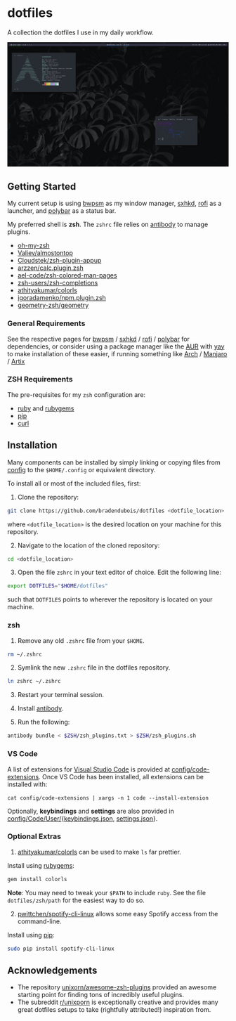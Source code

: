 # dotfiles

A collection the dotfiles I use in my daily workflow.

![](screenshot.png)

## Getting Started

My current setup is using [bwpsm](https://github.com/baskerville/bspwm) as my window manager, [sxhkd](https://github.com/baskerville/sxhkd), [rofi](https://github.com/davatorium/rofi) as a launcher, and [polybar](https://github.com/polybar/polybar) as a status bar.

My preferred shell is **zsh**. The ``zshrc`` file relies on [antibody](https://getantibody.github.io/) to manage plugins.

* [oh-my-zsh](https://github.com/ohmyzsh/ohmyzsh)
* [Valiev/almostontop](https://github.com/Valiev/almostontop)
* [Cloudstek/zsh-plugin-appup](https://github.com/Cloudstek/zsh-plugin-appup)
* [arzzen/calc.plugin.zsh](https://github.com/arzzen/calc.plugin.zsh)
* [ael-code/zsh-colored-man-pages](https://github.com/ael-code/zsh-colored-man-pages)
* [zsh-users/zsh-completions](https://github.com/zsh-users/zsh-completions)
* [athityakumar/colorls](https://github.com/athityakumar/colorls)
* [igoradamenko/npm.plugin.zsh](https://github.com/igoradamenko/npm.plugin.zsh)
* [geometry-zsh/geometry](https://github.com/geometry-zsh/geometry)

### General Requirements

See the respective pages for [bwpsm](https://github.com/baskerville/bspwm) / [sxhkd](https://github.com/baskerville/sxhkd) / [rofi](https://github.com/davatorium/rofi) / [polybar](https://github.com/polybar/polybar) for dependencies, or consider using a package manager like the [AUR](https://aur.archlinux.org/) with [yay](https://github.com/Jguer/yay) to make installation of these easier, if running something like [Arch](https://www.archlinux.org/) / [Manjaro](https://manjaro.org/) / [Artix](https://artixlinux.org/)

### ZSH Requirements

The pre-requisites for my ``zsh`` configuration are:

* [ruby](https://www.ruby-lang.org/en/) and [rubygems](https://rubygems.org/)
* [pip](https://pypi.org/project/pip/)
* [curl](https://curl.haxx.se/)

## Installation

Many components can be installed by simply linking or copying files from [config](config) to the `$HOME/.config` or equivalent directory. 

To install all or most of the included files, first:

1. Clone the repository:
```sh
git clone https://github.com/bradendubois/dotfiles <dotfile_location>
```

where ``<dotfile_location>`` is the desired location on your machine for this repository.

2. Navigate to the location of the cloned repository:
```sh
cd <dotfile_location>
```

3. Open the file ``zshrc`` in your text editor of choice. Edit the following line:
```sh
export DOTFILES="$HOME/dotfiles"
```

such that ``DOTFILES`` points to wherever the repository is located on your machine.

### zsh

1. Remove any old ``.zshrc`` file from your `$HOME`.
```sh
rm ~/.zshrc
```

2. Symlink the new ``.zshrc`` file in the dotfiles repository.
```sh
ln zshrc ~/.zshrc
```

3. Restart your terminal session.

4. Install [antibody](https://getantibody.github.io/).

5. Run the following:
```sh
antibody bundle < $ZSH/zsh_plugins.txt > $ZSH/zsh_plugins.sh
```

### VS Code

A list of extensions for [Visual Studio Code](https://code.visualstudio.com/) is provided at [config/code-extensions](config/code-extensions). Once VS Code has been installed, all extensions can be installed with:

```shell
cat config/code-extensions | xargs -n 1 code --install-extension
```

Optionally, **keybindings** and **settings** are also provided in [config/Code/User/](config/Code/User/){[keybindings.json](config/Code/User/keybindings.json), [settings.json](config/Code/User/settings.json)}.

### Optional Extras

1. [athityakumar/colorls](https://github.com/athityakumar/colorls) can be used to make ``ls`` far prettier.

Install using [rubygems](https://rubygems.org/):
```sh
gem install colorls
```

**Note**: You may need to tweak your ``$PATH`` to include ``ruby``. See the file ``dotfiles/zsh/path`` for the easiest way to do so.

2. [pwittchen/spotify-cli-linux](https://github.com/pwittchen/spotify-cli-linux) allows some easy Spotify access from the command-line.

Install using [pip](https://pypi.org/project/pip/):
```sh
sudo pip install spotify-cli-linux
```

## Acknowledgements

* The repository [unixorn/awesome-zsh-plugins](https://github.com/unixorn/awesome-zsh-plugins#plugins) provided an awesome starting point for finding tons of incredibly useful plugins.
* The subreddit [r/unixporn](https://www.reddit.com/r/unixporn/) is exceptionally creative and provides many great dotfiles setups to take (rightfully attributed!) inspiration from.
